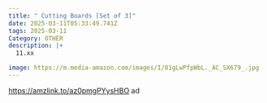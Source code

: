 ```yaml
---
title: " Cutting Boards [Set of 3]"
date: 2025-03-11T05:33:49.741Z
tags: 2025-03-11
Category: OTHER
description: |+
  11.xx

image: https://m.media-amazon.com/images/I/81gLwPfpWbL._AC_SX679_.jpg
---
```

https://amzlink.to/az0pmgPYysHBO    ad